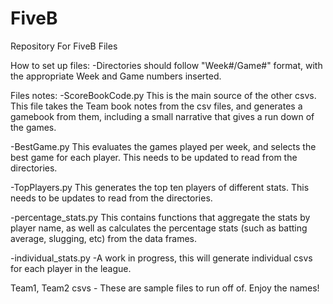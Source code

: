 # FiveB
Repository For FiveB Files

How to set up files:
-Directories should follow "Week#/Game#" format, with the appropriate Week and Game numbers inserted. 

Files notes:
-ScoreBookCode.py 
This is the main source of the other csvs. This file takes the Team book notes from the csv files, and generates a gamebook from them, including a small narrative that gives a run down of the games.

-BestGame.py
This evaluates the games played per week, and selects the best game for each player. This needs to be updated to read from the directories.

-TopPlayers.py
This generates the top ten players of different stats. This needs to be updates to read from the directories.

-percentage_stats.py
This contains functions that aggregate the stats by player name, as well as calculates the percentage stats (such as batting average, slugging, etc) from the data frames.

-individual_stats.py
-A work in progress, this will generate individual csvs for each player in the league.

Team1, Team2 csvs - These are sample files to run off of. Enjoy the names! 
